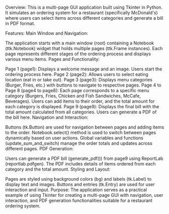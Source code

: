 Overview:
This is a multi-page GUI application built using Tkinter in Python. It simulates an ordering system for a restaurant (specifically McDonald's) where users can select items across different categories and generate a bill in PDF format.

Features:
Main Window and Navigation:

The application starts with a main window (root) containing a Notebook (ttk.Notebook) widget that holds multiple pages (ttk.Frame instances).
Each page represents different stages of the ordering process and displays various menu items.
Pages and Functionality:

Page 1 (page1): Displays a welcome message and an image. Users start the ordering process here.
Page 2 (page2): Allows users to select eating location (eat in or take out).
Page 3 (page3): Displays menu categories (Burger, Fries, etc.) with buttons to navigate to respective pages.
Page 4 to Page 8 (page4 to page8): Each page corresponds to a specific menu category (Burgers, Fries, Chicken and Fish Sandwiches, McCafe, Beverages). Users can add items to their order, and the total amount for each category is displayed.
Page 9 (page9): Displays the final bill with the total amount calculated from all categories. Users can generate a PDF of the bill here.
Navigation and Interaction:

Buttons (tk.Button) are used for navigation between pages and adding items to the order.
Notebook.select() method is used to switch between pages dynamically based on user actions.
Global variables and functions (update_sum_and_switch) manage the order totals and updates across different pages.
PDF Generation:

Users can generate a PDF bill (generate_pdf()) from page9 using ReportLab (reportlab.pdfgen).
The PDF includes details of items ordered from each category and the total amount.
Styling and Layout:

Pages are styled using background colors (bg) and labels (tk.Label) to display text and images.
Buttons and entries (tk.Entry) are used for user interaction and input.
Purpose:
The application serves as a practical example of using Tkinter for creating a multi-page GUI with navigation, user interaction, and PDF generation functionalities suitable for a restaurant ordering system.






